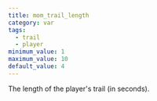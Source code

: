 ```yaml
---
title: mom_trail_length
category: var
tags:
  - trail
  - player
minimum_value: 1
maximum_value: 10
default_value: 4
---
```


The length of the player's trail (in seconds).